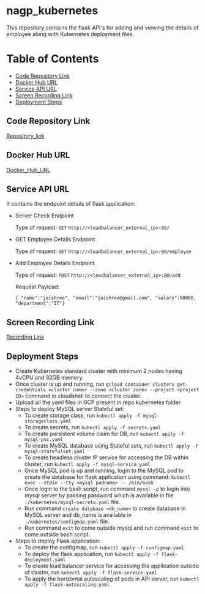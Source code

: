 # nagp_kubernetes
This repository contains the flask API's for adding and viewing the details of employee along with Kubernetes deployment files.

# Table of Contents
* [Code Repository Link](#code-repository-link)
* [Docker Hub URL](#docker-hub-url)
* [Service API URL](#service-api-url)
* [Screen Recording Link](#screen-recording-link)
* [Deployment Steps](#deployment-steps)


## Code Repository Link
[Repository_link](https://github.com/Jaishreeagarwal48/nagp_kubernetes)

## Docker Hub URL
[Docker_Hub_URL](https://hub.docker.com/repository/docker/agarwaljaishree/nagp_flaskapp/general)

## Service API URL
It contains the endpoint details of flask application:

* Server Check Endpoint

    Type of request: `GET`
    `http://<loadbalancer_external_ip>:80/`
* GET Employee Details Endpoint
    
    Type of request: `GET`
    `http://<loadbalancer_external_ip>:80/employee`

* Add Employee Details Endpoint

    Type of request: `POST`
    `http://<loadbalancer_external_ip>:80/add`
    
    Request Payload:
    
    `{
    "name":"jaishree",
    "email":"jaishree@gmail.com",
    "salary":98000,
    "department":"IT"}`


## Screen Recording Link
[Recording Link]()

## Deployment Steps

* Create Kubernetes standard cluster with minimum 2 nodes having 4vCPU and 32GB memory.
* Once cluster is up and running, run `gcloud container clusters get-credentials <cluster name> --zone <cluster zone> --project <project ID>` command in cloudshell to connect the cluster.
* Upload all the yaml files in GCP present in repo kubernetes folder.
* Steps to deploy MySQL server Stateful set:
    * To create storage class, run `kubectl apply -f mysql-storageclass.yaml`
    * To create secrets, run `kubectl apply -f secrets.yaml`
    * To create persistent volume claim for DB, run `kubectl apply -f mysql-pvc.yaml`
    * To create MySQL database using Stateful sets, run `kubectl apply -f mysql-statefulset.yaml`
    * To create headless cluster IP service for accessing the DB within cluster, run `kubectl apply -f mysql-service.yaml`
    * Once MySQL pod is up and running, login to the MySQL pod to create the database for flask application using command: `kubectl exec --stdin --tty <mysql podname> -- /bin/bash`
    * Once login to the bash script, run command `mysql -p` to login into mysql server by passing password which is available in file `./kubernetes/mysql-secrets.yaml` file.
    * Run command `create database <db_name>` to create database in MySQL server and db_name is available in `./kubernetes/configmap.yaml` file.
    * Run command `exit` to come outside mysql and run command `exit` to come outside bash script.
* Steps to deploy Flask application:
    * To create the configmap, run `kubectl apply -f configmap.yaml`
    * To deploy the flask application, run `kubectl apply -f flask-deployment.yaml`
    * To create load balancer service for accessing the application outside of cluster, run `kubectl apply -f flask-service.yaml`
    * To apply the horizontal autoscaling of pods in API server, run `kubectl apply -f flask-autoscaling.yaml`
